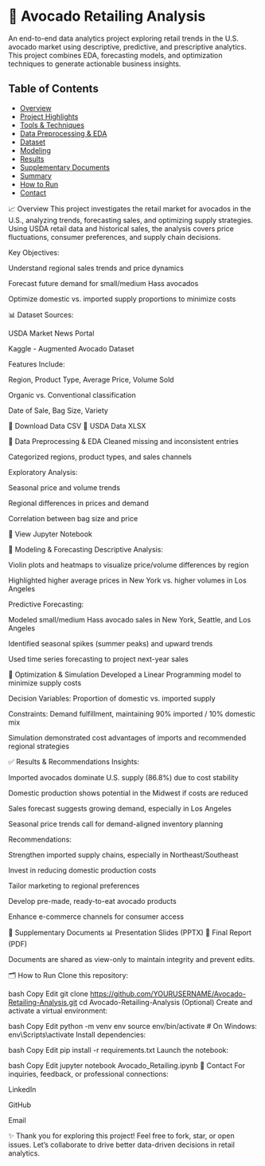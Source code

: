 #  🥑 Avocado Retailing Analysis

An end-to-end data analytics project exploring retail trends in the U.S. avocado market using descriptive, predictive, and prescriptive analytics. This project combines EDA, forecasting models, and optimization techniques to generate actionable business insights.

## Table of Contents

- [Overview](#overview)
- [Project Highlights](#project-highlights)
- [Tools & Techniques](#tools--techniques)
- [Data Preprocessing & EDA](#data-preprocessing--eda)
- [Dataset](#dataset)
- [Modeling](#modeling)
- [Results](#results)
- [Supplementary Documents](#supplementary-documents)
- [Summary](#summary)
- [How to Run](#how-to-run)
- [Contact](#contact)


📈 Overview
This project investigates the retail market for avocados in the U.S., analyzing trends, forecasting sales, and optimizing supply strategies. Using USDA retail data and historical sales, the analysis covers price fluctuations, consumer preferences, and supply chain decisions.

Key Objectives:

Understand regional sales trends and price dynamics

Forecast future demand for small/medium Hass avocados

Optimize domestic vs. imported supply proportions to minimize costs

📊 Dataset
Sources:

USDA Market News Portal

Kaggle - Augmented Avocado Dataset

Features Include:

Region, Product Type, Average Price, Volume Sold

Organic vs. Conventional classification

Date of Sale, Bag Size, Variety

📁 Download Data CSV
📁 USDA Data XLSX

🔎 Data Preprocessing & EDA
Cleaned missing and inconsistent entries

Categorized regions, product types, and sales channels

Exploratory Analysis:

Seasonal price and volume trends

Regional differences in prices and demand

Correlation between bag size and price

📓 View Jupyter Notebook

🤖 Modeling & Forecasting
Descriptive Analysis:

Violin plots and heatmaps to visualize price/volume differences by region

Highlighted higher average prices in New York vs. higher volumes in Los Angeles

Predictive Forecasting:

Modeled small/medium Hass avocado sales in New York, Seattle, and Los Angeles

Identified seasonal spikes (summer peaks) and upward trends

Used time series forecasting to project next-year sales

🧮 Optimization & Simulation
Developed a Linear Programming model to minimize supply costs

Decision Variables: Proportion of domestic vs. imported supply

Constraints: Demand fulfillment, maintaining 90% imported / 10% domestic mix

Simulation demonstrated cost advantages of imports and recommended regional strategies

✅ Results & Recommendations
Insights:

Imported avocados dominate U.S. supply (86.8%) due to cost stability

Domestic production shows potential in the Midwest if costs are reduced

Sales forecast suggests growing demand, especially in Los Angeles

Seasonal price trends call for demand-aligned inventory planning

Recommendations:

Strengthen imported supply chains, especially in Northeast/Southeast

Invest in reducing domestic production costs

Tailor marketing to regional preferences

Develop pre-made, ready-to-eat avocado products

Enhance e-commerce channels for consumer access

📄 Supplementary Documents
📊 Presentation Slides (PPTX)
📄 Final Report (PDF)

Documents are shared as view-only to maintain integrity and prevent edits.

🗂️ How to Run
Clone this repository:

bash
Copy
Edit
git clone https://github.com/YOURUSERNAME/Avocado-Retailing-Analysis.git
cd Avocado-Retailing-Analysis
(Optional) Create and activate a virtual environment:

bash
Copy
Edit
python -m venv env
source env/bin/activate  # On Windows: env\Scripts\activate
Install dependencies:

bash
Copy
Edit
pip install -r requirements.txt
Launch the notebook:

bash
Copy
Edit
jupyter notebook Avocado_Retailing.ipynb
🤝 Contact
For inquiries, feedback, or professional connections:

LinkedIn

GitHub

Email

✨ Thank you for exploring this project! Feel free to fork, star, or open issues. Let’s collaborate to drive better data-driven decisions in retail analytics.
